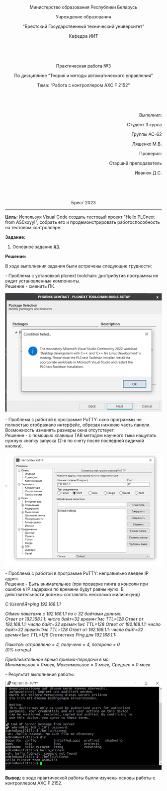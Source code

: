 <p align="center"> Министерство образования Республики Беларусь</p>
<p align="center">Учреждение образования</p>
<p align="center">“Брестский Государственный технический университет”</p>
<p align="center">Кафедра ИИТ</p>
<br><br><br>
<p align="center">Практическая работа №3</p>
<p align="center">По дисциплине “Теория и методы автоматического управления”</p>
<p align="center">Тема: “Работа с контроллером AXC F 2152”</p>
<br><br><br>
<p align="right">Выполнил:</p>
<p align="right">Студент 3 курса</p>
<p align="right">Группы АС-62</p>
<p align="right">Ляшенко М.В.</p>
<p align="right">Проверил:</p>
<p align="right">Старший преподаватель</p>
<p align="right">Иванюк Д.С.</p>
<br><br><br>
<p align="center">Брест 2023</p>

---
<p> <strong> Цель: </strong>Используя Visual Code создать тестовый проект "Hello PLCnext from AS0xxyy!", собрать его и продемонстрировать работоспособность на тестовом контроллере.</p>
<p> <strong> Задание: </strong> </p>

1. Основное задание [#3](../../../../tasks/task_03/readme.md).

<p> <strong> Решение: </strong> </p>
<p> В ходе выполнения задания были встречены следующие трудности: </p>
<p>  - Проблема с установкой plcnext toolchain: дистрибутив программы не видит установленные компоненты. <br>Решение - сменить ПК. </p>
<p> <img src="pic1.jpg"/></p>
<p>  - Проблема с работой в программе PuTTY: окно программы не полностью отображало интерфейс, обрезая нижнюю часть панели. Возможность изменять размеры окна отсутствует. <br>Решение - с помощью клавиши TAB методом научного тыка нащупать нужную кнопку запуска (2-я по счету после последней видимой кнопки). </p>
<p> <img src="pic2.jpg"/></p>
<p>  - Проблема с работой в программе PuTTY: неправильно введен IP адрес. <br>Решение - Быть внимательнее (при проверке пинга в консоли при ошибке в IP задержки по времени будут равны нулю. В действительности должны составлять несколько милисекунд) </p>
<p> <i>

C:\Users\Я>ping 192.168.1.1

Обмен пакетами с 192.168.1.1 по с 32 байтами данных:<br>
Ответ от 192.168.1.1: число байт=32 время<1мс TTL=128
Ответ от 192.168.1.1: число байт=32 время<1мс TTL=128
Ответ от 192.168.1.1: число байт=32 время<1мс TTL=128
Ответ от 192.168.1.1: число байт=32 время<1мс TTL=128
Статистика Ping для 192.168.1.1:<br>

Пакетов: отправлено = 4, получено = 4, потеряно = 0<br>
    (0% потерь)<br>
    
Приблизительное время приема-передачи в мс:<br>
    Минимальное = 0мсек, Максимальное = 0 мсек, Среднее = 0 мсек</i></p>

<p>  - Результат выполнения работы: </p>
<p> <img src="pic3.jpg"/></p>
<p> <strong> Вывод:</strong> в ходе практической работы былли изучены основы работы с контроллером  AXC F 2152.</p>